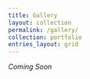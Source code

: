 ```yaml
---
title: Gallery
layout: collection
permalink: /gallery/
collection: portfolio
entries_layout: grid
---
```


*Coming Soon*